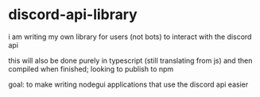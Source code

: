 # discord-api-library

i am writing my own library for users (not bots) to interact with the discord api

this will also be done purely in typescript (still translating from js) and then compiled when finished; looking to publish to npm

goal: to make writing nodegui applications that use the discord api easier
